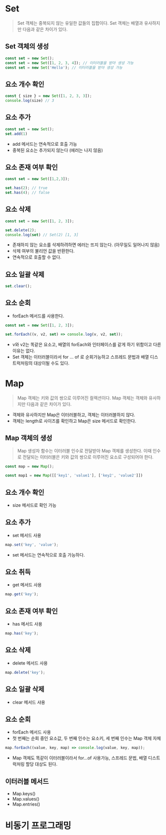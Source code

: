 # Set

> Set 객체는 중복되지 않는 유일한 값들의 집합이다. Set 객체는 배열과 유사하지만 다음과 같은 차이가 있다.

## Set 객체의 생성

```js
const set = new Set();
const set = new Set([1, 2, 3, 4]); // 이터러블을 받아 생성 가능
const set = new Set('Hello'); // 이터러블을 받아 생성 가능
```

## 요소 개수 확인

```js
const { size } = new Set([1, 2, 3, 3]);
console.log(size) // 3
```

## 요소 추가

```js
const set = new Set();
set.add(1)
```

- add 메서드는 연속적으로 호출 가능
- 중복된 요소는 추가되지 않는다 (에러는 나지 않음)

## 요소 존재 여부 확인

```js
const set = new Set([1,2,3]);

set.has(2); // true
set.has(4); // false
```

## 요소 삭제

```js
const set = new Set([1, 2, 3]);

set.delete(2);
console.log(set) // Set(2) [1, 3]
```

- 존재하지 않는 요소를 삭제하려하면 에러는 뜨지 않는다. (아무일도 일어나지 않음)
- 삭제 여부의 불리언 값을 반환한다.
- 연속적으로 호출할 수 없다.

## 요소 일괄 삭제

```js
set.clear();
```

## 요소 순회

- forEach 메서드를 사용한다.

```js
const set = new Set([1, 2, 3]);

set.forEach((v, v2, set) => console.log(v, v2, set));
```

- v와 v2는 똑같은 요소고, 배열의 forEach와 인터페이스를 같게 하기 위함이고 다른 이유는 없다.
- Set 객체는 이터러블이라서 for ... of 로 순회가능하고 스프레드 문법과 배열 디스트럭처링의 대상이될 수도 있다.

# Map

> Map 객체는 키와 값의 쌍으로 이루어진 컬렉션이다. Map 객체는 객체와 유사하지만 다음과 같은 차이가 있다.

- 객체와 유사하지만 Map은 이터러블하고, 객체는 이터러블하지 않다.
- 객체는 length로 사이즈를 확인하고 Map은 size 메서드로 확인한다.

## Map 객체의 생성

> Map 생성자 함수는 이터러블 인수로 전달받아 Map 객체를 생성한다. 이때 인수로 전달되는 이터러블은 키와 값의 쌍으로 이루어진 요소로 구성되어야 한다.

```js
const map = new Map();

const map1 = new Map([['key1', 'value1'], ['key2', 'value2']])
```

## 요소 개수 확인

- size 메서드로 확인 가능

## 요소 추가

- set 메서드 사용

```js
map.set('key', 'value');
```

- set 메서드는 연속적으로 호출 가능하다.

## 요소 취득

- get 메서드 사용

```js
map.get('key');
```

## 요소 존재 여부 확인

- has 메서드 사용

```js
map.has('key');
```

## 요소 삭제

- delete 메서드 사용

```js
map.delete('key');
```

## 요소 일괄 삭제

- clear 메서드 샤용

## 요소 순회

- forEach 메서드 사용
- 첫 번째는 순회 중인 요소값, 두 번째 인수는 요소키, 세 번째 인수는 Map 객체 자체

```js
map.forEach((value, key, map) => console.log(value, key, map));
```

- Map 객체도 똑같이 이터러블이라서 for...of 사용가능, 스프레드 문법, 배열 디스트럭처링 할당 대상도 된다.

## 이터러블 메서드

- Map.keys()
- Map.values()
- Map.entries()

# 비동기 프로그래밍


